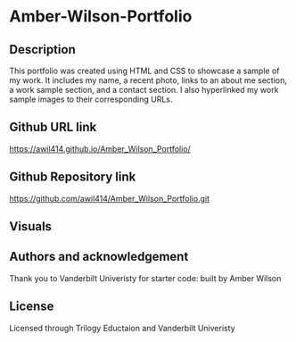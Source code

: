 # Amber-Wilson-Portfolio

## Description
This portfolio was created using HTML and CSS to showcase a sample of my work. It includes my name, a recent photo, links to an about me section, a work sample section, and a contact section. I also hyperlinked my work sample images to their corresponding URLs.

## Github URL link
https://awil414.github.io/Amber_Wilson_Portfolio/
 ## Github Repository link
https://github.com/awil414/Amber_Wilson_Portfolio.git
 ## Visuals
 
 ## Authors and acknowledgement
Thank you to Vanderbilt Univeristy for starter code: built by Amber Wilson

## License
Licensed through Trilogy Eductaion and Vanderbilt Univeristy 

